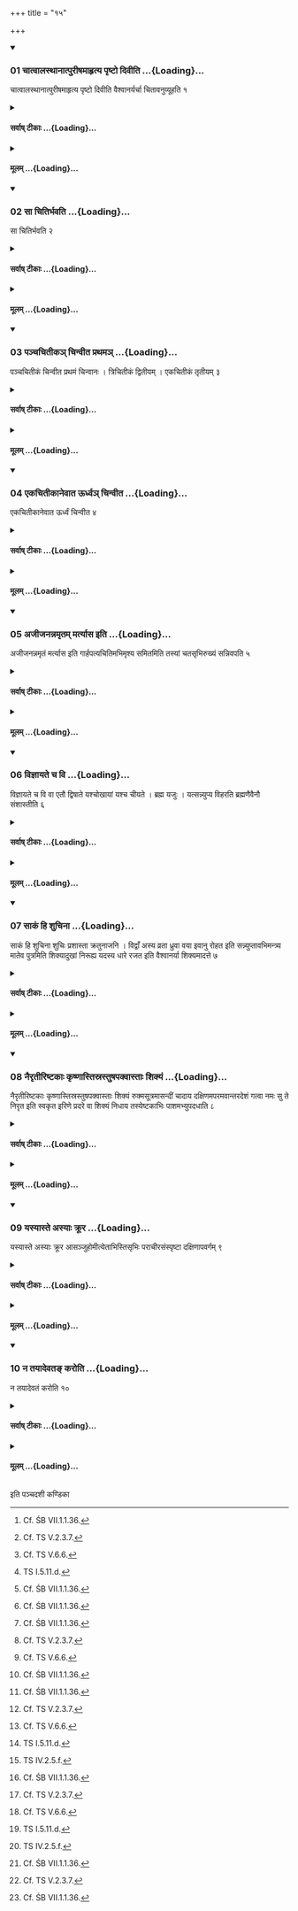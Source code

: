 +++
title = "१५"

+++

<div class="js_include" includetitle="true" newlevelforh1="3" unfilled url="/vedAH_yajuH/taittirIyam/sUtram/ApastambaH/shrautam/vishvAsa-prastutiH/16/15/01_chAtvAlasthAnAtpurIShamAhRtya_pRShTo_divIti.md">
<details open><summary><h3>01 चात्वालस्थानात्पुरीषमाहृत्य पृष्टो दिवीति ...{Loading}...</h3></summary>

चात्वालस्थानात्पुरीषमाहृत्य पृष्टो दिवीति वैश्वानर्यर्चा चितावनुव्यूहति १
</details>
</div>
<div class="js_include collapsed" newlevelforh1="4" title="सर्वाष् टीकाः" unfilled url="/vedAH_yajuH/taittirIyam/sUtram/ApastambaH/shrautam/sarvASh_TIkAH/16/15/01_chAtvAlasthAnAtpurIShamAhRtya_pRShTo_divIti.md">
<details><summary><h4>सर्वाष् टीकाः ...{Loading}...</h4></summary>
<details><summary>थिते</summary>

1. Having brought loose soil from the place of the Cātvāla[^1] (pit) (The Adhvaryu) spreads it on the layer[^2] with a verse addressed to Agni-Vaiśvānaras[^3] beginning with pr̥ṣṭo divi..[^4]  

[^1]: Cf. ŚB VII.1.1.36.   

[^2]: Cf. TS V.2.3.7.   

[^3]: Cf. TS V.6.6.   

[^4]: TS I.5.11.d.   

</details>
</details>
</div>
<div class="js_include collapsed" newlevelforh1="4" title="मूलम्" unfilled url="/vedAH_yajuH/taittirIyam/sUtram/ApastambaH/shrautam/mUlam/16/15/01_chAtvAlasthAnAtpurIShamAhRtya_pRShTo_divIti.md">
<details><summary><h4>मूलम् ...{Loading}...</h4></summary>

चात्वालस्थानात्पुरीषमाहृत्य पृष्टो दिवीति वैश्वानर्यर्चा चितावनुव्यूहति १
</details>
</div>
<div class="js_include" includetitle="true" newlevelforh1="3" unfilled url="/vedAH_yajuH/taittirIyam/sUtram/ApastambaH/shrautam/vishvAsa-prastutiH/16/15/02_sA_chitirbhavati.md">
<details open><summary><h3>02 सा चितिर्भवति ...{Loading}...</h3></summary>

सा चितिर्भवति २
</details>
</div>
<div class="js_include collapsed" newlevelforh1="4" title="सर्वाष् टीकाः" unfilled url="/vedAH_yajuH/taittirIyam/sUtram/ApastambaH/shrautam/sarvASh_TIkAH/16/15/02_sA_chitirbhavati.md">
<details><summary><h4>सर्वाष् टीकाः ...{Loading}...</h4></summary>
<details><summary>थिते</summary>

2. This is a layer. 
</details>
</details>
</div>
<div class="js_include collapsed" newlevelforh1="4" title="मूलम्" unfilled url="/vedAH_yajuH/taittirIyam/sUtram/ApastambaH/shrautam/mUlam/16/15/02_sA_chitirbhavati.md">
<details><summary><h4>मूलम् ...{Loading}...</h4></summary>

सा चितिर्भवति २
</details>
</div>
<div class="js_include" includetitle="true" newlevelforh1="3" unfilled url="/vedAH_yajuH/taittirIyam/sUtram/ApastambaH/shrautam/vishvAsa-prastutiH/16/15/03_panchachitIka~n_chinvIta_prathama~n.md">
<details open><summary><h3>03 पञ्चचितीकञ् चिन्वीत प्रथमञ् ...{Loading}...</h3></summary>

पञ्चचितीकं चिन्वीत प्रथमं चिन्वानः । त्रिचितीकं द्वितीयम् । एकचितीकं तृतीयम् ३
</details>
</div>
<div class="js_include collapsed" newlevelforh1="4" title="सर्वाष् टीकाः" unfilled url="/vedAH_yajuH/taittirIyam/sUtram/ApastambaH/shrautam/sarvASh_TIkAH/16/15/03_panchachitIka~n_chinvIta_prathama~n.md">
<details><summary><h4>सर्वाष् टीकाः ...{Loading}...</h4></summary>
<details><summary>थिते</summary>

3. (The sacrificer who is) building (the fire-altar) for the first time should build (the Gārhapatya-altar) with five layers; for the second time (...) with three layers; for the third time (...) with only one layer.[^1]  

[^1]: Cf. TS V.2.3.6-7.  
</details>
</details>
</div>
<div class="js_include collapsed" newlevelforh1="4" title="मूलम्" unfilled url="/vedAH_yajuH/taittirIyam/sUtram/ApastambaH/shrautam/mUlam/16/15/03_panchachitIka~n_chinvIta_prathama~n.md">
<details><summary><h4>मूलम् ...{Loading}...</h4></summary>

पञ्चचितीकं चिन्वीत प्रथमं चिन्वानः । त्रिचितीकं द्वितीयम् । एकचितीकं तृतीयम् ३
</details>
</div>
<div class="js_include" includetitle="true" newlevelforh1="3" unfilled url="/vedAH_yajuH/taittirIyam/sUtram/ApastambaH/shrautam/vishvAsa-prastutiH/16/15/04_ekachitIkAnevAta_Urdhva~n_chinvIta.md">
<details open><summary><h3>04 एकचितीकानेवात ऊर्ध्वञ् चिन्वीत ...{Loading}...</h3></summary>

एकचितीकानेवात ऊर्ध्वं चिन्वीत ४
</details>
</div>
<div class="js_include collapsed" newlevelforh1="4" title="सर्वाष् टीकाः" unfilled url="/vedAH_yajuH/taittirIyam/sUtram/ApastambaH/shrautam/sarvASh_TIkAH/16/15/04_ekachitIkAnevAta_Urdhva~n_chinvIta.md">
<details><summary><h4>सर्वाष् टीकाः ...{Loading}...</h4></summary>
<details><summary>थिते</summary>

4. Hereafterwards he should build them (Gārhapatya-altars) with one layer only[^1].  

[^1]: Cp. KS XX.1. 
</details>
</details>
</div>
<div class="js_include collapsed" newlevelforh1="4" title="मूलम्" unfilled url="/vedAH_yajuH/taittirIyam/sUtram/ApastambaH/shrautam/mUlam/16/15/04_ekachitIkAnevAta_Urdhva~n_chinvIta.md">
<details><summary><h4>मूलम् ...{Loading}...</h4></summary>

एकचितीकानेवात ऊर्ध्वं चिन्वीत ४
</details>
</div>
<div class="js_include" includetitle="true" newlevelforh1="3" unfilled url="/vedAH_yajuH/taittirIyam/sUtram/ApastambaH/shrautam/vishvAsa-prastutiH/16/15/05_ajIjanannamRtam_martyAsa_iti.md">
<details open><summary><h3>05 अजीजनन्नमृतम् मर्त्यास इति ...{Loading}...</h3></summary>

अजीजनन्नमृतं मर्त्यास इति गार्हपत्यचितिमभिमृश्य समितमिति तस्यां चतसृभिरुख्यं सन्निवपति ५
</details>
</div>
<div class="js_include collapsed" newlevelforh1="4" title="सर्वाष् टीकाः" unfilled url="/vedAH_yajuH/taittirIyam/sUtram/ApastambaH/shrautam/sarvASh_TIkAH/16/15/05_ajIjanannamRtam_martyAsa_iti.md">
<details><summary><h4>सर्वाष् टीकाः ...{Loading}...</h4></summary>
<details><summary>थिते</summary>

5. Having touched the Gārhapatya-altar with ajījanannamr̥taṁ martyāsaḥ...[^1] he pours the fire in the Ukhā (fire-pan) (on it)[^2] with four verses beginning samitam.[^3]   

[^1]: TB I.2.1.19.   

[^2]: Cf. TS V.2.4.1.  

[^3]: TS IV.2.5.a-d.   
</details>
</details>
</div>
<div class="js_include collapsed" newlevelforh1="4" title="मूलम्" unfilled url="/vedAH_yajuH/taittirIyam/sUtram/ApastambaH/shrautam/mUlam/16/15/05_ajIjanannamRtam_martyAsa_iti.md">
<details><summary><h4>मूलम् ...{Loading}...</h4></summary>

अजीजनन्नमृतं मर्त्यास इति गार्हपत्यचितिमभिमृश्य समितमिति तस्यां चतसृभिरुख्यं सन्निवपति ५
</details>
</div>
<div class="js_include" includetitle="true" newlevelforh1="3" unfilled url="/vedAH_yajuH/taittirIyam/sUtram/ApastambaH/shrautam/vishvAsa-prastutiH/16/15/06_vijnAyate_cha_vi.md">
<details open><summary><h3>06 विज्ञायते च वि ...{Loading}...</h3></summary>

विज्ञायते च वि वा एतौ द्विषाते यश्चोखायां यश्च चीयते । ब्रह्म यजुः । यत्सन्न्युप्य विहरति ब्रह्मणैवैनौ संशास्तीति ६
</details>
</div>
<div class="js_include collapsed" newlevelforh1="4" title="सर्वाष् टीकाः" unfilled url="/vedAH_yajuH/taittirIyam/sUtram/ApastambaH/shrautam/sarvASh_TIkAH/16/15/06_vijnAyate_cha_vi.md">
<details><summary><h4>सर्वाष् टीकाः ...{Loading}...</h4></summary>
<details><summary>थिते</summary>

6. And it is known (from a Brāhmaṇa-text): "These two (fires) viz. The one in the fire-pan and the one which is being built, hate indeed each other. Brahman is identical with the Yajus-formula. Because having poured it together (with the formula) he performes the further ritual. Therefore, he teaches them together by means of the Brahman itself.”[^1]   

[^1]: The source of this sentence is not known. Cp. however, TS V.2.4.1; MS III.2.3. 

</details>
</details>
</div>
<div class="js_include collapsed" newlevelforh1="4" title="मूलम्" unfilled url="/vedAH_yajuH/taittirIyam/sUtram/ApastambaH/shrautam/mUlam/16/15/06_vijnAyate_cha_vi.md">
<details><summary><h4>मूलम् ...{Loading}...</h4></summary>

विज्ञायते च वि वा एतौ द्विषाते यश्चोखायां यश्च चीयते । ब्रह्म यजुः । यत्सन्न्युप्य विहरति ब्रह्मणैवैनौ संशास्तीति ६
</details>
</div>
<div class="js_include" includetitle="true" newlevelforh1="3" unfilled url="/vedAH_yajuH/taittirIyam/sUtram/ApastambaH/shrautam/vishvAsa-prastutiH/16/15/07_sAkaM_hi_shuchinA.md">
<details open><summary><h3>07 साकं हि शुचिना ...{Loading}...</h3></summary>

साकं हि शुचिना शुचिः प्रशास्ता क्रतुनाजनि । विद्वाँ अस्य व्रता ध्रुवा वया इवानु रोहत इति सन्न्युप्तावभिमन्त्र्य मातेव पुत्रमिति शिक्यादुखां निरूह्य यदस्य धारे रजत इति वैश्वानर्या शिक्यमादत्ते ७
</details>
</div>
<div class="js_include collapsed" newlevelforh1="4" title="सर्वाष् टीकाः" unfilled url="/vedAH_yajuH/taittirIyam/sUtram/ApastambaH/shrautam/sarvASh_TIkAH/16/15/07_sAkaM_hi_shuchinA.md">
<details><summary><h4>सर्वाष् टीकाः ...{Loading}...</h4></summary>
<details><summary>थिते</summary>

7. Having addressed the together-thrown (fires) with sākaṁ hi śucinā...[^1]; having then taken out the fire-pan from the sling,[^2] with māteva putram...[^3] he takes the sling[^4] with a verse addressed to (Agni) Vaiśvānara beginning with yadasya pāre....[^5]   

[^1]: KS XXXVIII.13.   

[^2]: KS XX.1.ŚB VII.1.1.42.   

[^3]: TS IV.2.5.e.   

[^4]: Cf. TS V.2.4.2.   

[^5]: TS IV.2.5.f. 
</details>
</details>
</div>
<div class="js_include collapsed" newlevelforh1="4" title="मूलम्" unfilled url="/vedAH_yajuH/taittirIyam/sUtram/ApastambaH/shrautam/mUlam/16/15/07_sAkaM_hi_shuchinA.md">
<details><summary><h4>मूलम् ...{Loading}...</h4></summary>

साकं हि शुचिना शुचिः प्रशास्ता क्रतुनाजनि । विद्वाँ अस्य व्रता ध्रुवा वया इवानु रोहत इति सन्न्युप्तावभिमन्त्र्य मातेव पुत्रमिति शिक्यादुखां निरूह्य यदस्य धारे रजत इति वैश्वानर्या शिक्यमादत्ते ७
</details>
</div>
<div class="js_include" includetitle="true" newlevelforh1="3" unfilled url="/vedAH_yajuH/taittirIyam/sUtram/ApastambaH/shrautam/vishvAsa-prastutiH/16/15/08_nairRtIriShTakAH_kRShNAstisrastuShapakvAstAH_shikyaM.md">
<details open><summary><h3>08 नैरृतीरिष्टकाः कृष्णास्तिस्रस्तुषपक्वास्ताः शिक्यं ...{Loading}...</h3></summary>

नैरृतीरिष्टकाः कृष्णास्तिस्रस्तुषपक्वास्ताः शिक्यं रुक्मसूत्रमासन्दीं चादाय दक्षिणमपरमवान्तरदेशं गत्वा नमः सु ते निरृत इति स्वकृत इरिणे प्रदरे वा शिक्यं निधाय तस्येष्टकाभिः पाशमभ्युपदधाति ८
</details>
</div>
<div class="js_include collapsed" newlevelforh1="4" title="सर्वाष् टीकाः" unfilled url="/vedAH_yajuH/taittirIyam/sUtram/ApastambaH/shrautam/sarvASh_TIkAH/16/15/08_nairRtIriShTakAH_kRShNAstisrastuShapakvAstAH_shikyaM.md">
<details><summary><h4>सर्वाष् टीकाः ...{Loading}...</h4></summary>
<details><summary>थिते</summary>

8. Having taken three black bricks which are dedicated to Nirr̥ti and baked on fire of husks, the sling,[^1] thread of the gold plate[^2] and the seat,[^3] having gone to the south-western region, having with namaḥ su te nirr̥te...[^4] kept the sling on a natuarally salty place or in a rift, he keeps the bricks on the noose of it (sling).[^5]   

[^1]: See XVI.10.8.   

[^2]: See XVI. 10.9.   

[^3]: See XVI.10.6.  

[^4]: TS IV.2.5.g.  

[^5]: Cf. TS V.2.4.2-3.  
</details>
</details>
</div>
<div class="js_include collapsed" newlevelforh1="4" title="मूलम्" unfilled url="/vedAH_yajuH/taittirIyam/sUtram/ApastambaH/shrautam/mUlam/16/15/08_nairRtIriShTakAH_kRShNAstisrastuShapakvAstAH_shikyaM.md">
<details><summary><h4>मूलम् ...{Loading}...</h4></summary>

नैरृतीरिष्टकाः कृष्णास्तिस्रस्तुषपक्वास्ताः शिक्यं रुक्मसूत्रमासन्दीं चादाय दक्षिणमपरमवान्तरदेशं गत्वा नमः सु ते निरृत इति स्वकृत इरिणे प्रदरे वा शिक्यं निधाय तस्येष्टकाभिः पाशमभ्युपदधाति ८
</details>
</div>
<div class="js_include" includetitle="true" newlevelforh1="3" unfilled url="/vedAH_yajuH/taittirIyam/sUtram/ApastambaH/shrautam/vishvAsa-prastutiH/16/15/09_yasyAste_asyAH_krUra.md">
<details open><summary><h3>09 यस्यास्ते अस्याः क्रूर ...{Loading}...</h3></summary>

यस्यास्ते अस्याः क्रूर आसञ्जुहोमीत्येताभिस्तिसृभिः पराचीरसंस्पृष्टा दक्षिणापवर्गम् ९
</details>
</div>
<div class="js_include collapsed" newlevelforh1="4" title="सर्वाष् टीकाः" unfilled url="/vedAH_yajuH/taittirIyam/sUtram/ApastambaH/shrautam/sarvASh_TIkAH/16/15/09_yasyAste_asyAH_krUra.md">
<details><summary><h4>सर्वाष् टीकाः ...{Loading}...</h4></summary>
<details><summary>थिते</summary>

9. With three verses beginning with yasyāste asyāḥ krūra āsañ juhomi[^1] (he keeps them) in the direction away from him, without letting them touch each other and ending in the south.[^2]   

[^1]: TS IV.2.5.i-1.   

[^2]: He stands facing the south; keeps the first brick; then to the south of it, the second, and to the south of it, the third. Cf. TS V.2.4.3. Cp. ŚB VI.2.1.12.  
</details>
</details>
</div>
<div class="js_include collapsed" newlevelforh1="4" title="मूलम्" unfilled url="/vedAH_yajuH/taittirIyam/sUtram/ApastambaH/shrautam/mUlam/16/15/09_yasyAste_asyAH_krUra.md">
<details><summary><h4>मूलम् ...{Loading}...</h4></summary>

यस्यास्ते अस्याः क्रूर आसञ्जुहोमीत्येताभिस्तिसृभिः पराचीरसंस्पृष्टा दक्षिणापवर्गम् ९
</details>
</div>
<div class="js_include" includetitle="true" newlevelforh1="3" unfilled url="/vedAH_yajuH/taittirIyam/sUtram/ApastambaH/shrautam/vishvAsa-prastutiH/16/15/10_na_tayAdevata~N_karoti.md">
<details open><summary><h3>10 न तयादेवतङ् करोति ...{Loading}...</h3></summary>

न तयादेवतं करोति १०
</details>
</div>
<div class="js_include collapsed" newlevelforh1="4" title="सर्वाष् टीकाः" unfilled url="/vedAH_yajuH/taittirIyam/sUtram/ApastambaH/shrautam/sarvASh_TIkAH/16/15/10_na_tayAdevata~N_karoti.md">
<details><summary><h4>सर्वाष् टीकाः ...{Loading}...</h4></summary>
<details><summary>थिते</summary>

10. He does not use the formula tayā devatayā...[^1]   

[^1]: Cp. XVI.14.10. Cf. ŚB VII.2.1.12.  
</details>
</details>
</div>
<div class="js_include collapsed" newlevelforh1="4" title="मूलम्" unfilled url="/vedAH_yajuH/taittirIyam/sUtram/ApastambaH/shrautam/mUlam/16/15/10_na_tayAdevata~N_karoti.md">
<details><summary><h4>मूलम् ...{Loading}...</h4></summary>

न तयादेवतं करोति १०
</details>
</div>





  
इति पञ्चदशी कण्डिका 
